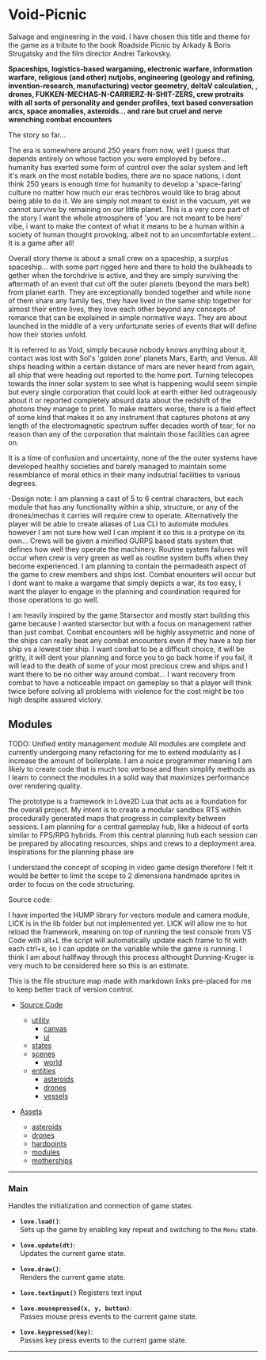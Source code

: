 # Void-Picnic

Salvage and engineering in the void. I have chosen this title and theme for the game as a tribute to the book Roadside Picnic by Arkady & Boris Strugatsky and the film director Andrei Tarkovsky.

**Spaceships, logistics-based wargaming, electronic warfare, information warfare, religious (and other) nutjobs, engineering (geology and refining, invention-research, manufacturing) vector geometry, deltaV calculation, , drones, FUKKEN-MECHAS-N-CARRIERZ-N-SHIT-ZERS, crew protraits with all sorts of personality and gender profiles, text based conversation arcs, space anomalies, asteroids... and rare but cruel and nerve wrenching combat encounters**

The story so far...

The era is somewhere around 250 years from now, well I guess that depends entirely on whose faction you were employed by before... humanity has exerted some form of control over the solar system and left it's mark on the most notable bodies, there are no space nations, i dont think 250 years is enough time for humanity to develop a 'space-faring' culture no matter how much our eras techbros would like to brag about being able to do it. We are simply not meant to exist in the vacuum, yet we cannot survive by remaining on our little planet. This is a very core part of the story I want the whole atmosphere of 'you are not meant to be here' vibe, i want to make the context of what it means to be a human within a society of human thought provoking, albeit not to an uncomfortable extent... It is a game after all!

Overall story theme is about a small crew on a spaceship, a surplus spaceship... with some part rigged here and there to hold the bulkheads to gether when the torchdrive is active, and they are simply surviving the aftermath of an event that cut off the outer planets (beyond the mars belt) from planet earth. They are exceptionally bonded together and while none of them share any family ties, they have lived in the same ship together for almost their entire lives, they love each other beyond any concepts of romance that can be explained in simple normative ways. They are about launched in the middle of a very unfortunate series of events that will define how their stories unfold.

It is referred to as Void, simply because nobody knows anything about it, contact was lost with Sol's 'golden zone' planets Mars, Earth, and Venus. All ships heading within a certain distance of mars are never heard from again, all ship that were heading out reported to the home port. Turning telecopes towards the inner solar system to see what is happening would seem simple but every single corporation that could look at earth either lied outrageously about it or reported completely absurd data about the redshift of the photons they manage to print. To make matters worse, there is a field effect of some kind that makes it so any instrument that captures photons at any length of the electromagnetic spectrum suffer decades worth of tear, for no reason than any of the corporation that maintain those facilities can agree on.

It is a time of confusion and uncertainty, none of the the outer systems have developed healthy societies and barely managed to maintain some resemblance of moral ethics in their many indsutrial facilities to various degrees.

-Design note: I am planning a cast of 5 to 6 central characters, but each module that has any functionality within a ship, structure, or any of the drones/mechas it carries will require crew to operate. Alternatively the player will be able to create aliases of Lua CLI to automate modules however I am not sure how well I can implent it so this is a protype on its own... Crews will be given a minified GURPS based stats system that defines how well they operate the machinery. Routine system failures will occur when crew is very green as well as routine system buffs when they become experienced. I am planning to contain the permadeath aspect of the game to crew members and ships lost. Combat enounters will occur but I dont want to make a wargame that simply depicts a war, its too easy, I want the player to engage in the planning and coordination required for those operations to go well.

I am heavily inspired by the game Starsector and mostly start building this game because I wanted starsector but with a focus on management rather than just combat. Combat encounters will be highly assymetric and none of the ships can really beat any combat encounters even if they have a top tier ship vs a lowest tier ship. I want combat to be a difficult choice, it will be gritty, it will dent your planning and force you to go back home if you fail, it will lead to the death of some of your most precious crew and ships and I want there to be no oither way around combat... I want recovery from combat to have a noticeable impact on gameplay so that a player will think twice before solving all problems with violence for the cost might be too high despite assured victory.

## Modules

TODO: Unified entity management module
All modules are complete and currently undergoing many refactoring for me to extend modularity as I increase the amount of boilerplate. I am a noice programmer meaning I am likely to create code that is much too verbose and then simplify methods as I learn to connect the modules in a solid way that maximizes performance over rendering quality.

The prototype is a framework in Löve2D Lua that acts as a foundation for the overall project. My intent is to create a modular sandbox RTS within procedurally generated maps that progress in complexity between sessions. I am planning for a central gameplay hub, like a hideout of sorts similar to FPS/RPG hybrids. From this central planning hub each session can be prepared by allocating resources, ships and crews to a deployment area.
Inspirations for the planning phase are 

I understand the concept of scoping in video game design therefore I felt it would be better to limit the scope to 2 dimensiona handmade sprites in order to focus on the code structuring.

Source code:

I have imported the HUMP library for vectors module and camera module, LICK is in the lib folder but not implemented yet. LICK will allow me to hot reload the framework, meaning on top of running the test console from VS Code with alt+L the script will automatically update each frame to fit with each ctrl+s, so I can update on the variable while the game is running. I think I am about hallfway through this process althought Dunning-Kruger is very much to be considered here so this is an estimate.


This is the file structure map made with markdown links pre-placed for me to keep better track of version control.

- [Source Code](source/source.md)
  - [utility](source/utility/utility.md)
    - [canvas](source/utility/canvas/canvas.md)
    - [ui](source/utility/ui/ui.md)
  - [states](source/states/states.md)
  - [scenes](source/scenes/scenes.md)
    - [world](source/scenes/world/world.md)
  - [entities](source/entities/entities.md)
    - [asteroids](source/entities/asteroids/asteroids.md)
    - [drones](source/entities/drones/drones.md)
    - [vessels](source/entities/vessels/vessels.md)

- [Assets](assets/assets.md)
  - [asteroids](assets/sprites/asteroids/asteroids.md)
  - [drones](assets/sprites/drones/drones.md)
  - [hardpoints](assets/sprites/hardpoints/hardpoints.md)
  - [modules](assets/sprites/modules/modules.md)
  - [motherships](assets/sprites/motherships/motherships.md)

---

### **Main**
Handles the initialization and connection of game states.

- **`love.load()`**:  
  Sets up the game by enabling key repeat and switching to the `Menu` state.
  
- **`love.update(dt)`**:  
  Updates the current game state.

- **`love.draw()`**:  
  Renders the current game state.

- **`love.textinput()`**
  Registers text input

- **`love.mousepressed(x, y, button)`**:  
  Passes mouse press events to the current game state.

- **`love.keypressed(key)`**:  
  Passes key press events to the current game state.

---
